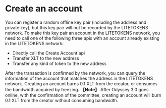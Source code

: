 # Create an account

You can register a random offline key pair (including the address and private key), but this key pair will not be recorded by the LITETOKENS network. To make this key pair an account in the LITETOKENS network, you need to call one of the following three apis with an account already existing in the LITETOKENS network:

- Directly call the Create Account api
- Transfer XLT to the new address
- Transfer any kind of token to the new address

After the transaction is confirmed by the network, you can query the information of the account that matches the address in the LITETOKENS network. Creating an account burns 0.1 XLT from the creator, or consumes the bandwidth acquired by freezing. **【Note】** After Odyssey 3.0 goes online, with the confirmation of the committee, creating an account will burn 0.1 XLT from the creator without consuming bandwidth.
